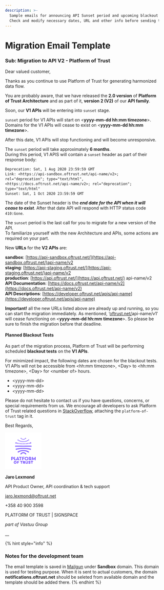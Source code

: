 ```yaml
---
description: >-
  Sample emails for announcing API Sunset period and upcoming blackout tests.
  Check and modify necessary dates, URL and other info before sending the email.
---
```


# Migration Email Template

### Sub: Migration to API V2 - Platform of Trust

Dear valued customer,

Thanks as you continue to use Platform of Trust for generating harmonized data flow.

You are probably aware, that we have released the **2.0 version** of **Platform of Trust Architecture** and as part of it, **version 2 \(V2\)** of our **API family**.

Soon, our **V1 APIs** will be entering into `sunset` stage.

`sunset` period for V1 APIs will start on &lt;**yyyy-mm-dd hh:mm timezone**&gt;.  
Domains for the V1 APIs will cease to exist on &lt;**yyyy-mm-dd hh:mm timezone**&gt;.

After this date, V1 APIs will stop functioning and will become unresponsive.

The `sunset` period will take approximately **6 months**.  
During this period, V1 APIS will contain a `sunset` header as part of their response body:

```text
Deprecation: Sat, 1 Aug 2020 23:59:59 GMT 
Link: <https://api-sandbox.oftrust.net/api-name/v2>; rel="deprecation"; type="text/html", 
<https://docs.oftrust.net/api-name/v2>; rel="deprecation"; type="text/html"
Sunset: Sat, 1 Oct 2020 23:59:59 GMT
```

The date of the Sunset header is the _**end date for the API when it will cease to exist**_. After that date API will respond with HTTP status code `410:Gone`.

The `sunset` period is the last call for you to migrate for a new version of the API.  
To familiarize yourself with the new Architecture and APIs, some actions are required on your part.

New **URLs** for the **V2 APIs** are:

**sandbox**: [https://api-sandbox.oftrust.net/](https://api-sandbox.oftrust.net/)api-name/v2  
**staging**: [https://api-staging.oftrust.net/](https://api-staging.oftrust.net/)api-name/v2  
**production**: [https://api.oftrust.net/](https://api.oftrust.net/) api-name/v2  
**API Documentation**: [https://docs.oftrust.net/api-name/v2](https://docs.oftrust.net/api-name/v2)  
**API Descriptions**: [https://developer.oftrust.net/apis/api-name](https://developer.oftrust.net/apis/api-name)

**Important!** all the new URLs listed above are already up and running, so you can start the migration immediately. As mentioned, ‘[oftrust.net/](http://oftrust.net/)api-name/v1’ will cease functioning on &lt;**yyyy-mm-dd hh:mm timezone**&gt;. So please be sure to finish the migration before that deadline.

#### Planned Blackout Tests

As part of the migration process, Platform of Trust will be performing scheduled **blackout tests** on the **V1 APIs**.

For minimized impact, the following dates are chosen for the blackout tests. V1 APIs will not be accessible from &lt;hh:mm timezone&gt;, &lt;Day&gt; to &lt;hh:mm timezone&gt;, &lt;Day&gt; for &lt;number of&gt; hours.

* &lt;yyyy-mm-dd&gt;
* &lt;yyyy-mm-dd&gt;
* &lt;yyyy-mm-dd&gt;

Please do not hesitate to contact us if you have questions, concerns, or special requirements from us. We encourage all developers to ask Platform of Trust related questions in [StackOverflow](https://stackoverflow.com/questions/ask?guided=false&tags=platform-of-trust), attaching the `platform-of-trust` tag in it.

Best Regards,

![](../.gitbook/assets/platformoftrust-tall-rgb-xs.png)

**Jaro Lexmond**

API Product Owner, API coordination & tech support

jaro.lexmond@oftrust.net

+358 40 900 3598

PLATFORM OF TRUST \| SIGNSPACE

_part of Vastuu Group_

\_\_

{% hint style="info" %}
### **Notes for the development team**

The email template is saved in [Mailgun](https://app.mailgun.com/app/sending/domains/sandbox38ab76a4d79f4c0d99796a4ffd799698.mailgun.org/templates/details/api-sunset-email) under **Sandbox** domain. This domain is used for testing purpose. When it is sent to actual customers, the domain **notifications.oftrust.net** should be seleted from available domain and the template should be added there.
{% endhint %}



